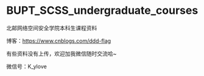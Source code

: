 # BUPT_SCSS_undergraduate_courses
北邮网络空间安全学院本科生课程资料

博客：https://www.cnblogs.com/ddd-flag

有些资料没有上传，欢迎加我微信随时交流哈~

微信号：K_ylove
